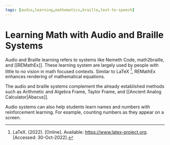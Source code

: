 ```yaml
---
tags: [audio,learning,mathematics,braille,text-to-speech]
---
```


# Learning Math with Audio and Braille Systems

Audio and Braille learning refers to systems like Nemeth Code, math2braille, and [[REMathEx]]. These learning system are largely used by people with little to no vision in math focused contexts. Similar to LaTeX [^1], REMathEx enhances rendering of mathematical equations.

The audio and braille systems complement the already established methods such as Arithmetic and Algebra Frame, Taylor Frame, and [[Ancient Analog Calculator|Abacus]].

Audio systems can also help students learn names and numbers with reinforcement learning. For example, counting numbers as they appear on a screen.

[^1]: LaTeX. (2022). \[Online\]. Available: https://www.latex-project.org. \[Accessed: 30-Oct-2022\].